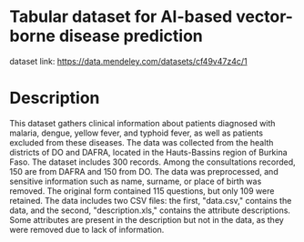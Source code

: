# Tabular dataset for AI-based vector-borne disease prediction
dataset link: https://data.mendeley.com/datasets/cf49v47z4c/1

# Description
This dataset gathers clinical information about patients diagnosed with malaria, dengue, yellow fever, and typhoid fever, as well as patients excluded from these diseases. The data was collected from the health districts of DO and DAFRA, located in the Hauts-Bassins region of Burkina Faso. The dataset includes 300 records. Among the consultations recorded, 150 are from DAFRA and 150 from DO. The data was preprocessed, and sensitive information such as name, surname, or place of birth was removed. The original form contained 115 questions, but only 109 were retained. The data includes two CSV files: the first, "data.csv," contains the data, and the second, "description.xls," contains the attribute descriptions. Some attributes are present in the description but not in the data, as they were removed due to lack of information.
